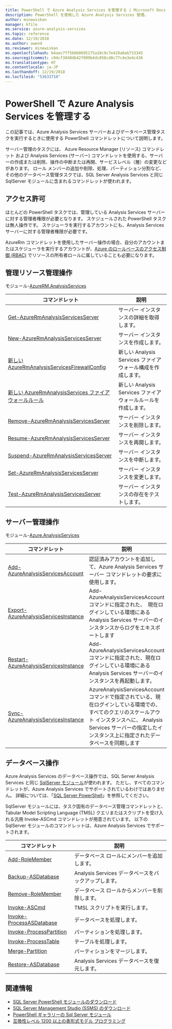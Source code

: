 ```yaml
---
title: PowerShell で Azure Analysis Services を管理する | Microsoft Docs
description: PowerShell を使用した Azure Analysis Services 管理。
author: minewiskan
manager: kfile
ms.service: azure-analysis-services
ms.topic: reference
ms.date: 12/19/2018
ms.author: owend
ms.reviewer: minewiskan
ms.openlocfilehash: b4aec7ff560b0695175a18c9c7e429a8ab733345
ms.sourcegitcommit: c94cf3840db42f099b4dc858cd0c77c4e3e4c436
ms.translationtype: HT
ms.contentlocale: ja-JP
ms.lasthandoff: 12/19/2018
ms.locfileid: "53633710"
---
```

# <a name="manage-azure-analysis-services-with-powershell"></a>PowerShell で Azure Analysis Services を管理する

この記事では、Azure Analysis Services サーバーおよびデータベース管理タスクを実行するときに使用する PowerShell コマンドレットについて説明します。 

サーバー管理のタスクには、 Azure Resource Manager (リソース) コマンドレット および Analysis Services (サーバー) コマンドレットを使用する、サーバーの作成または削除、操作の中断または再開、サービスレベル（層）の変更などがあります。 ロール メンバーの追加や削除、処理、パーティション分割など、その他のデータベース管理タスクでは、SQL Server Analysis Services と同じ SqlServer モジュールに含まれるコマンドレットが使われます。

## <a name="permissions"></a>アクセス許可
ほとんどの PowerShell タスクでは、管理している Analysis Services サーバーに対する管理者権限が必要となります。 スケジュールされた PowerShell タスクは無人操作です。 スケジューラを実行するアカウントにも、Analysis Services サーバーに対する管理者権限が必要です。 

AzureRm コマンドレットを使用したサーバー操作の場合、自分のアカウントまたはスケジューラを実行するアカウントが、[Azure のロールベースのアクセス制御 (RBAC)](../role-based-access-control/overview.md) でリソースの所有者ロールに属していることも必要になります。 

## <a name="resource-management-operations"></a>管理リソース管理操作 
モジュール-[AzureRM.AnalysisServices](https://www.powershellgallery.com/packages/AzureRM.AnalysisServices)

|コマンドレット|説明| 
|------------|-----------------| 
|[Get-AzureRmAnalysisServicesServer](/powershell/module/azurerm.analysisservices/get-azurermanalysisservicesserver)|サーバー インスタンスの詳細を取得します。|  
|[New-AzureRmAnalysisServicesServer](/powershell/module/azurerm.analysisservices/new-azurermanalysisservicesserver)|サーバー インスタンスを作成します。|   
|[新しい AzureRmAnalysisServicesFirewallConfig](/powershell/module/azurerm.analysisservices/new-azurermanalysisservicesfirewallconfig)|新しい Analysis Services ファイアウォール構成を作成します。|   
|[新しい AzureRmAnalysisServices ファイアウォールルール](/powershell/module/azurerm.analysisservices/new-azurermanalysisservicesfirewallrule)|新しい Analysis Services ファイアウォールルールを作成します。|   
|[Remove-AzureRmAnalysisServicesServer](/powershell/module/azurerm.analysisservices/remove-azurermanalysisservicesserver)|サーバー インスタンスを削除します。|  
|[Resume-AzureRmAnalysisServicesServer](/powershell/module/azurerm.analysisservices/resume-azurermanalysisservicesserver)|サーバー インスタンスを再開します。|  
|[Suspend-AzureRmAnalysisServicesServer](/powershell/module/azurerm.analysisservices/suspend-azurermanalysisservicesserver)|サーバー インスタンスを中断します。| 
|[Set-AzureRmAnalysisServicesServer](/powershell/module/azurerm.analysisservices/set-azurermanalysisservicesserver)|サーバー インスタンスを変更します。|   
|[Test-AzureRmAnalysisServicesServer](/powershell/module/azurerm.analysisservices/test-azurermanalysisservicesserver)|サーバー インスタンスの存在をテストします。| 

## <a name="server-management-operations"></a>サーバー管理操作

モジュール-[Azure.AnalysisServices](https://www.powershellgallery.com/packages/Azure.AnalysisServices)

|コマンドレット|説明| 
|------------|-----------------| 
|[Add-AzureAnalysisServicesAccount](/powershell/module/azure.analysisservices/add-azureanalysisservicesaccount)|認証済みアカウントを追加して、Azure Analysis Services サーバー コマンドレットの要求に使用します。| 
|[Export-AzureAnalysisServicesInstance](/powershell/module/azurerm.analysisservices/export-azureanalysisservicesinstancelog)|Add-AzureAnalysisServicesAccount コマンドに指定された、　現在ログインしている環境にある Analysis Services サーバーのインスタンスからログをエキスポートします|  
|[Restart-AzureAnalysisServicesInstance](/powershell/module/azurerm.analysisservices/restart-azureanalysisservicesinstance)|Add-AzureAnalysisServicesAccount コマンドに指定された、現在ログインしている環境にある Analysis Services サーバーのインスタンスを再起動します。|  
|[Sync-AzureAnalysisServicesInstance](/powershell/module/azurerm.analysisservices/restart-azureanalysisservicesinstance)|AzureAnalysisServicesAccount コマンドで指定されている、現在ログインしている環境での、すべてのクエリのスケールアウト インスタンスへに、 Analysis Services サーバーの指定したインスタンス上に指定されたデータベースを同期します|  

## <a name="database-operations"></a>データベース操作

Azure Analysis Services のデータベース操作では、SQL Server Analysis Services と同じ [SqlServer モジュール](https://www.powershellgallery.com/packages/SqlServer)が使われます。 ただし、すべてのコマンドレットが、Azure Analysis Services でサポートされているわけではありません。 詳細については、「[SQL Server PowerShell](https://docs.microsoft.com/sql/powershell/sql-server-powershell)」を参照してください。

SqlServer モジュールには、タスク固有のデータベース管理コマンドレットと、Tabular Model Scripting Language (TMSL) クエリまたはスクリプトを受け入れる汎用 Invoke-ASCmd コマンドレットが用意されています。 以下の SqlServer モジュールのコマンドレットは、Azure Analysis Services でサポートされます。

  
|コマンドレット|説明|
|------------|-----------------| 
|[Add-RoleMember](https://docs.microsoft.com/powershell/module/sqlserver/Add-RoleMember)|データベース ロールにメンバーを追加します。| 
|[Backup-ASDatabase](https://docs.microsoft.com/powershell/module/sqlserver/backup-asdatabase)|Analysis Services データベースをバックアップします。|  
|[Remove-RoleMember](https://docs.microsoft.com/powershell/module/sqlserver/remove-rolemember)|データベース ロールからメンバーを削除します。|   
|[Invoke-ASCmd](https://docs.microsoft.com/powershell/module/sqlserver/invoke-ascmd)|TMSL スクリプトを実行します。|
|[Invoke-ProcessASDatabase](https://docs.microsoft.com/powershell/module/sqlserver/invoke-processasdatabase)|データベースを処理します。|  
|[Invoke-ProcessPartition](https://docs.microsoft.com/powershell/module/sqlserver/invoke-processpartition)|パーティションを処理します。| 
|[Invoke-ProcessTable](https://docs.microsoft.com/powershell/module/sqlserver/invoke-processtable)|テーブルを処理します。|  
|[Merge-Partition](https://docs.microsoft.com/powershell/module/sqlserver/merge-partition)|パーティションをマージします。|  
|[Restore-ASDatabase](https://docs.microsoft.com/powershell/module/sqlserver/restore-asdatabase)|Analysis Services データベースを復元します。| 
  

## <a name="related-information"></a>関連情報

* [SQL Server PowerShell モジュールのダウンロード](https://docs.microsoft.com/sql/ssms/download-sql-server-ps-module)   
* [SQL Server Management Studio (SSMS) のダウンロード](https://docs.microsoft.com/sql/ssms/download-sql-server-management-studio-ssms)   
* [PowerShell ギャラリーの Sql Server モジュール](https://www.powershellgallery.com/packages/SqlServer)    
* [互換性レベル 1200 以上の表形式モデル プログラミング](https://msdn.microsoft.com/library/mt712541.aspx)

